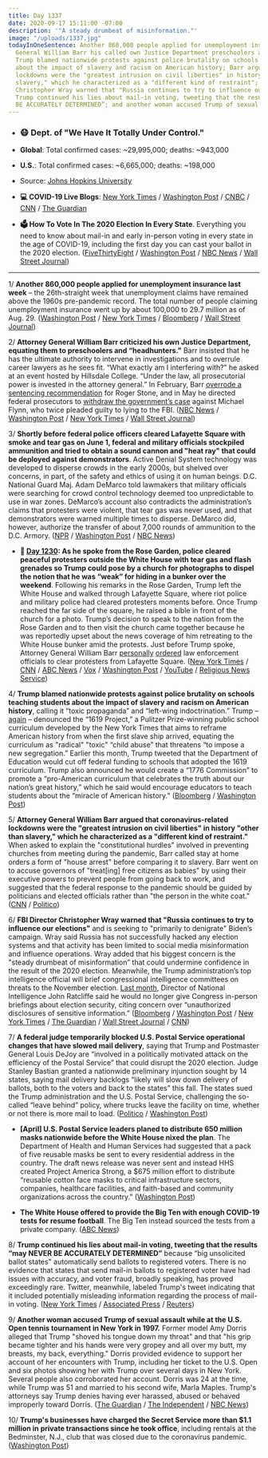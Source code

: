 ```yaml
---
title: Day 1337
date: 2020-09-17 15:11:00 -07:00
description: '"A steady drumbeat of misinformation."'
image: "/uploads/1337.jpg"
todayInOneSentence: Another 860,000 people applied for unemployment insurance; Attorney
  General William Barr his called own Justice Department preschoolers and "headhunters";
  Trump blamed nationwide protests against police brutality on schools teaching students
  about the impact of slavery and racism on American history; Barr argued that coronavirus-related
  lockdowns were the "greatest intrusion on civil liberties" in history "other than
  slavery," which he characterized as a "different kind of restraint"; FBI Director
  Christopher Wray warned that "Russia continues to try to influence our elections";
  Trump continued his lies about mail-in voting, tweeting that the results “may NEVER
  BE ACCURATELY DETERMINED”; and another woman accused Trump of sexual assault.
---
```


* ### 😷 Dept. of "We Have It Totally Under Control."

* **Global**: Total confirmed cases: \~29,995,000; deaths: \~943,000

* **U.S.**: Total confirmed cases: \~6,665,000; deaths: \~198,000

* Source: [Johns Hopkins University](https://coronavirus.jhu.edu/map.html)

* **💻 COVID-19 Live Blogs**: [New York Times](https://www.nytimes.com/2020/09/17/world/covid-19-coronavirus.html?action=click&module=Top%20Stories&pgtype=Homepage) / [Washington Post](https://www.washingtonpost.com/nation/2020/09/17/coronavirus-covid-live-updates-us/) / [CNBC](https://www.cnbc.com/2020/09/17/coronavirus-live-updates.html) / [CNN](https://www.cnn.com/world/live-news/coronavirus-pandemic-09-17-20-intl/index.html) / [The Guardian](https://www.theguardian.com/us-news/live/2020/sep/17/donald-trump-joe-biden-coronavirus-covid-19-)

* **🗳 How To Vote In The 2020 Election In Every State**. Everything you need to know about mail-in and early in-person voting in every state in the age of COVID-19, including the first day you can cast your ballot in the 2020 election. ([FiveThirtyEight](https://projects.fivethirtyeight.com/how-to-vote-2020/) / [Washington Post](https://www.washingtonpost.com/elections/2020/how-to-vote/) / [NBC News](https://www.nbcnews.com/specials/plan-your-vote-state-by-state-guide-voting-by-mail-early-in-person-voting-election/index.html?cid=bc_npd_nn_ms_np-1_200816) / [Wall Street Journal](https://www.wsj.com/articles/how-to-vote-by-mail-in-every-state-11597840923))

---

1/ **Another 860,000 people applied for unemployment insurance last week** – the 26th-straight week that unemployment claims have remained above the 1960s pre-pandemic record. The total number of people claiming unemployment insurance went up by about 100,000 to 29.7 million as of Aug. 29. ([Washington Post](https://www.washingtonpost.com/business/2020/09/17/new-unemployment-claims-september/) / [New York Times](https://www.nytimes.com/live/2020/09/17/business/stock-market-today-coronavirus?action=click&module=Top%20Stories&pgtype=Homepage) / [Bloomberg](https://www.bloomberg.com/news/articles/2020-09-17/u-s-jobless-claims-resume-drop-in-sign-of-gradual-improvement?sref=MIBMEEoj) / [Wall Street Journal](https://www.wsj.com/articles/unemployment-jobless-claims-09-17-2020-11600293082?mod=hp_lead_pos4))

2/ **Attorney General William Barr criticized his own Justice Department, equating them to preschoolers and “headhunters."** Barr insisted that he has the ultimate authority to intervene in investigations and to overrule career lawyers as he sees fit. “What exactly am I interfering with?” he asked at an event hosted by Hillsdale College. “Under the law, all prosecutorial power is invested in the attorney general.” In February, Barr [overrode a sentencing recommendation](https://whatthefuckjusthappenedtoday.com/2020/02/11/day-1118/#1-trump%E2%80%99s-justice-department-will-ov) for Roger Stone, and in May he directed federal prosecutors to [withdraw the government’s case](https://whatthefuckjusthappenedtoday.com/2020/05/07/day-1204/#8-the-justice-department-dropped-its) against Michael Flynn, who twice pleaded guilty to lying to the FBI. ([NBC News](https://www.nbcnews.com/politics/justice-department/barr-blasts-his-own-justice-department-prosecutors-accuses-them-being-n1240279) / [Washington Post](https://www.washingtonpost.com/national-security/william-barr-hillsdale-college/2020/09/16/0986dac4-f887-11ea-a275-1a2c2d36e1f1_story.html) / [New York Times](https://www.nytimes.com/2020/09/17/us/politics/william-barr-justice-department-authority.html) / [Wall Street Journal](https://www.wsj.com/articles/barr-condemns-justice-department-prosecutors-11600348770))

3/ **Shortly before federal police officers cleared Lafayette Square with smoke and tear gas on June 1, federal and military officials stockpiled ammunition and tried to obtain a sound cannon and "heat ray" that could be deployed against demonstrators**. Active Denial System technology was developed to disperse crowds in the early 2000s, but shelved over concerns, in part, of the safety and ethics of using it on human beings. D.C. National Guard Maj. Adam DeMarco told lawmakers that military officials were searching for crowd control technology deemed too unpredictable to use in war zones. DeMarco’s account also contradicts the administration’s claims that protesters were violent, that tear gas was never used, and that demonstrators were warned multiple times to disperse. DeMarco did, however, authorize the transfer of about 7,000 rounds of ammunition to the D.C. Armory. ([NPR](https://www.npr.org/2020/09/16/913748800/military-police-leaders-weighed-deploying-heat-ray-against-d-c-protesters) / [Washington Post](https://www.washingtonpost.com/local/dc-protest-lafayette-square/2020/09/16/ca0174e4-f788-11ea-89e3-4b9efa36dc64_story.html) / [NBC News](https://www.nbcnews.com/politics/congress/federal-officials-sought-heat-ray-device-clearing-d-c-protesters-n1240288))

* **📌 [Day 1230](https://whatthefuckjusthappenedtoday.com/2020/06/02/day-1230/#2-as-he-spoke-from-the-rose-garden-p): As he spoke from the Rose Garden, police cleared peaceful protesters outside the White House with tear gas and flash grenades so Trump could pose by a church for photographs to dispel the notion that he was “weak” for hiding in a bunker over the weekend**. Following his remarks in the Rose Garden, Trump left the White House and walked through Lafayette Square, where riot police and military police had cleared protesters moments before. Once Trump reached the far side of the square, he raised a bible in front of the church for a photo. Trump’s decision to speak to the nation from the Rose Garden and to then visit the church came together because he was reportedly upset about the news coverage of him retreating to the White House bunker amid the protests. Just before Trump spoke, Attorney General William Barr [personally](https://www.washingtonpost.com/politics/barr-personally-ordered-removal-of-protesters-near-white-house-leading-to-use-of-force-against-largely-peaceful-crowd/2020/06/02/0ca2417c-a4d5-11ea-b473-04905b1af82b_story.html) [ordered](https://www.cnn.com/2020/06/02/politics/barr-protests-white-house/index.html) law enforcement officials to clear protesters from Lafayette Square. ([New York Times](https://www.nytimes.com/2020/06/01/us/politics/trump-st-johns-church-bible.html) / [CNN](https://www.cnn.com/2020/06/01/politics/cnntv-bishop-trump-photo-op/index.html) / [ABC News](https://abcnews.go.com/Politics/national-guard-troops-deployed-white-house-trump-calls/story?id=71004151) / [Vox](https://www.vox.com/2020/6/1/21277610/monday-lafayette-square-tear-gas) / [Washington Post](https://www.washingtonpost.com/politics/inside-the-push-to-tear-gas-protesters-ahead-of-a-trump-photo-op/2020/06/01/4b0f7b50-a46c-11ea-bb20-ebf0921f3bbd_story.html) / [YouTube](https://www.youtube.com/watch?v=zQCHvK_pB7U) / [Religious News Service](https://religionnews.com/2020/06/02/ahead-of-trump-bible-photo-op-police-forcibly-expel-priest-from-st-johns-church-near-white-house/))

4/ **Trump blamed nationwide protests against police brutality on schools teaching students about the impact of slavery and racism on American history**, calling it “toxic propaganda” and “left-wing indoctrination.” Trump – [again](https://whatthefuckjusthappenedtoday.com/2020/09/09/day-1329/) – denounced the “1619 Project,” a Pulitzer Prize-winning public school curriculum developed by the New York Times that aims to reframe American history from when the first slave ship arrived, equating the curriculum as "radical" "toxic" “child abuse” that threatens “to impose a new segregation.” Earlier this month, Trump tweeted that the Department of Education would cut off federal funding to schools that adopted the 1619 curriculum. Trump also announced he would create a “1776 Commission” to promote a “pro-American curriculum that celebrates the truth about our nation’s great history,” which he said would encourage educators to teach students about the “miracle of American history." ([Bloomberg](https://www.bloomberg.com/news/articles/2020-09-17/trump-plans-to-denounce-focus-on-slavery-racism-in-schools?sref=MIBMEEoj) / [Washington Post](https://www.washingtonpost.com/education/trump-history-education/2020/09/17/f40535ec-ee2c-11ea-ab4e-581edb849379_story.html?hpid=hp_no-name_6p-0917-trumpschools%3Ahomepage%2Fstory-ans&itid=hp_no-name_6p-0917-trumpschools%3Ahomepage%2Fstory-ans))

5/ **Attorney General William Barr argued that coronavirus-related lockdowns were the "greatest intrusion on civil liberties" in history "other than slavery," which he characterized as a "different kind of restraint."** When asked to explain the "constitutional hurdles" involved in preventing churches from meeting during the pandemic, Barr called stay at home orders a form of "house arrest" before comparing it to slavery. Barr went on to accuse governors of "treat\[ing\] free citizens as babies" by using their executive powers to prevent people from going back to work, and suggested that the federal response to the pandemic should be guided by politicians and elected officials rather than "the person in the white coat." ([CNN](https://www.cnn.com/2020/09/16/politics/barr-justice-department-speech/index.html) / [Politico](https://www.politico.com/news/2020/09/17/william-barr-coronavirus-lockdowns-slavery-416776))

6/ **FBI Director Christopher Wray warned that "Russia continues to try to influence our elections"** and is seeking to "primarily to denigrate" Biden’s campaign. Wray said Russia has not successfully hacked any election systems and that activity has been limited to social media misinformation and influence operations. Wray added that his biggest concern is the "steady drumbeat of misinformation” that could undermine confidence in the result of the 2020 election. Meanwhile, the Trump administration’s top intelligence official will brief congressional intelligence committees on threats to the November election. [Last month](https://whatthefuckjusthappenedtoday.com/2020/08/31/day-1320/#1-the-director-of-national-intellige), Director of National Intelligence John Ratcliffe said he would no longer give Congress in-person briefings about election security, citing concern over “unauthorized disclosures of sensitive information.” ([Bloomberg](https://www.bloomberg.com/news/articles/2020-09-17/wray-warns-of-ample-opportunity-for-foreign-election-meddling?srnd=politics-vp&sref=MIBMEEoj) / [Washington Post](https://www.washingtonpost.com/national-security/wray-fbi-election-security-threats-hearing/2020/09/16/4461526e-f869-11ea-a275-1a2c2d36e1f1_story.html) / [New York Times](https://www.nytimes.com/live/2020/09/17/us/trump-vs-biden#the-fbi-director-warns-during-a-house-hearing-that-biden-is-the-target-of-russian-disinformation-efforts) / [The Guardian](https://www.theguardian.com/us-news/2020/sep/17/misinformation-us-elections-2020-russia) / [Wall Street Journal](https://www.wsj.com/articles/trump-spy-chief-will-brief-intelligence-committees-on-election-threats-in-person-officials-say-11600302303?mod=politics_lead_pos2) / [CNN](https://www.cnn.com/2020/09/17/politics/fbi-director-wray-russia-election-interference/index.html))

7/ **A federal judge temporarily blocked U.S. Postal Service operational changes that have slowed mail delivery**, saying that Trump and Postmaster General Louis DeJoy are “involved in a politically motivated attack on the efficiency of the Postal Service” that could disrupt the 2020 election. Judge Stanley Bastian granted a nationwide preliminary injunction sought by 14 states, saying mail delivery backlogs “likely will slow down delivery of ballots, both to the voters and back to the states” this fall. The states sued the Trump administration and the U.S. Postal Service, challenging the so-called “leave behind” policy, where trucks leave the facility on time, whether or not there is more mail to load. ([Politico](https://www.politico.com/news/2020/09/17/us-judge-blocks-postal-service-changes-that-slowed-mail-417276) / [Washington Post](https://www.washingtonpost.com/politics/federal-judge-issues-temporary-injunction-against-usps-operational-changes-amid-concerns-about-mail-slowdowns/2020/09/17/34fb85a0-f91e-11ea-a275-1a2c2d36e1f1_story.html))

* **\[April\] U.S. Postal Service leaders planed to distribute 650 million masks nationwide before the White House nixed the plan**. The Department of Health and Human Services had suggested that a pack of five reusable masks be sent to every residential address in the country. The draft news release was never sent and instead HHS created Project America Strong, a $675 million effort to distribute “reusable cotton face masks to critical infrastructure sectors, companies, healthcare facilities, and faith-based and community organizations across the country.” ([Washington Post](https://www.washingtonpost.com/us-policy/2020/09/17/usps-trump-coronavirus-amazon-foia/))

* **The White House offered to provide the Big Ten with enough COVID-19 tests for resume football**. The Big Ten instead sourced the tests from a private company. ([ABC News](https://abcnews.go.com/Politics/white-house-offered-tests-big-ten-resume-football/story?id=73062256))

8/ **Trump continued his lies about mail-in voting, tweeting that the results “may NEVER BE ACCURATELY DETERMINED”** because “big unsolicited ballot states" automatically send ballots to registered voters. There is no evidence that states that send mail-in ballots to registered voter have had issues with accuracy, and voter fraud, broadly speaking, has proved exceedingly rare. Twitter, meanwhile, labeled Trump's tweet indicating that it included potentially misleading information regarding the process of mail-in voting. ([New York Times](https://www.nytimes.com/2020/09/17/us/elections/election-results-will-take-longer-but-not-because-of-unsolicited-ballots-despite-trumps-claims.html) / [Associated Press](https://apnews.com/8c5db90960815f91f39fe115579570b4) / [Reuters](https://www.reuters.com/article/twitter-trump/twitter-slaps-warning-label-on-trump-tweet-idUSL4N2GE3KD))

9/ **Another woman accused Trump of sexual assault while at the U.S. Open tennis tournament in New York in 1997.** Former model Amy Dorris alleged that Trump "shoved his tongue down my throat" and that "his grip became tighter and his hands were very gropey and all over my butt, my breasts, my back, everything." Dorris provided evidence to support her account of her encounters with Trump, including her ticket to the U.S. Open and six photos showing her with Trump over several days in New York. Several people also corroborated her account. Dorris was 24 at the time, while Trump was 51 and married to his second wife, Marla Maples. Trump's attorneys say Trump denies having ever harassed, abused or behaved improperly toward Dorris. ([The Guardian](https://www.theguardian.com/us-news/2020/sep/17/donald-trump-accused-of-sexual-assault-by-former-model-amy-dorris) / [The Independent](https://www.independent.co.uk/news/world/americas/trump-sexual-assault-amy-dorris-model-allegations-interview-b465911.html?utm_source=reddit.com) / [NBC News](https://www.nbcnews.com/politics/donald-trump/ex-model-amy-dorris-alleges-trump-sexually-assaulted-her-1997-n1240291))

10/ **Trump's businesses have charged the Secret Service more than $1.1 million in private transactions since he took office**, including rentals at the Bedminster, N.J., club that was closed due to the coronavirus pandemic. ([Washington Post](https://www.washingtonpost.com/politics/secret-service-spending-bedminster/2020/09/17/9e11e1c2-f6a0-11ea-be57-d00bb9bc632d_story.html))
